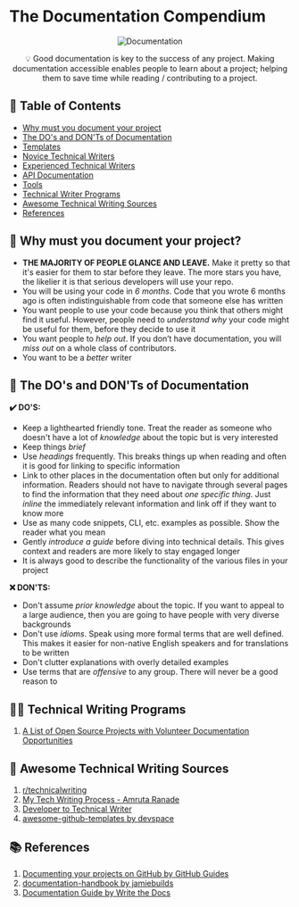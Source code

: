 # The Documentation Compendium
<div align = "center">
  
  ![Documentation](https://i.imgur.com/rSyq3MW.png)
  
  <p align = "center">💡 Good documentation is key to the success of any project. Making documentation accessible enables people to learn about a project; helping them to save time while reading / contributing to a project.</p>

</div>

## 📝 Table of Contents
+ [Why must you document your project](#why_document)
+ [The DO's and DON'Ts of Documentation](#dos_and_donts)
+ [Templates](https://github.com/kylelobo/The-Documentation-Compendium/tree/master/Templates)
+ [Novice Technical Writers](https://www.writethedocs.org/guide/#new-to-caring-about-documentation)
+ [Experienced Technical Writers](https://www.writethedocs.org/guide/#experienced-documentarian)
+ [API Documentation](https://www.writethedocs.org/guide/#api-documentation)
+ [Tools](https://www.writethedocs.org/guide/#tools-of-the-trade)
+ [Technical Writer Programs](#programs)
+ [Awesome Technical Writing Sources](#sources)
+ [References](#references)

## 🤔 Why must you document your project?<a name = "why_document"></a>
+ **THE MAJORITY OF PEOPLE GLANCE AND LEAVE.** Make it pretty so that it's easier for them to star before they leave. The more stars you have, the likelier it is that serious developers will use your repo.
+ You will be using your code in _6 months_. Code that you wrote 6 months ago is often indistinguishable from code that someone else has written
+ You want people to use your code because you think that others might find it useful. However, people need to _understand why_ your code might be useful for them, before they decide to use it
+ You want people to _help out_. If you don’t have documentation, you will _miss out_ on a whole class of contributors.
+ You want to be a _better_ writer

## 🚦 The DO's and DON'Ts of Documentation<a name = "dos_and_donts"></a>
**✔️ DO'S:**
+ Keep a lighthearted friendly tone. Treat the reader as someone who doesn't have a lot of _knowledge_ about the topic but is very interested
+ Keep things _brief_
+ Use _headings_ frequently. This breaks things up when reading and often it is good for linking to specific information
+ Link to other places in the documentation often but only for additional information. Readers should not have to navigate through several pages to find the information that they need about _one specific thing_. Just _inline_ the immediately relevant information and link off if they want to know more
+ Use as many code snippets, CLI, etc. examples as possible. Show the reader what you mean
+ Gently _introduce a guide_ before diving into technical details. This gives context and readers are more likely to stay engaged longer
+ It is always good to describe the functionality of the various files in your project

**❌ DON'TS:**
+ Don't assume _prior knowledge_ about the topic. If you want to appeal to a large audience, then you are going to have people with very diverse backgrounds
+ Don't use _idioms_. Speak using more formal terms that are well defined. This makes it easier for non-native English speakers and for translations to be written
+ Don't clutter explanations with overly detailed examples
+ Use terms that are _offensive_ to any group. There will never be a good reason to

##  👨‍💻 Technical Writing Programs <a name = "programs"></a>
1. [A List of Open Source Projects with Volunteer Documentation Opportunities](https://www.reddit.com/r/technicalwriting/comments/800a9a/a_list_of_open_source_projects_with_volunteer/)

## 🎉 Awesome Technical Writing Sources <a name = "sources"></a>
1. [r/technicalwriting](https://www.reddit.com/r/technicalwriting/)
2. [My Tech Writing Process - Amruta Ranade](https://amrutaranade.com/2018/03/07/my-writing-process/)
3. [Developer to Technical Writer](https://www.reddit.com/r/technicalwriting/comments/a1x6c8/)
4. [awesome-github-templates by devspace](https://github.com/devspace/awesome-github-templates)

## 📚 References <a name = "references"></a>
1. [Documenting your projects on GitHub by GitHub Guides](https://guides.github.com/features/wikis/)
2. [documentation-handbook by jamiebuilds](https://github.com/jamiebuilds/documentation-handbook)
3. [Documentation Guide by Write the Docs](https://www.writethedocs.org/guide/)
